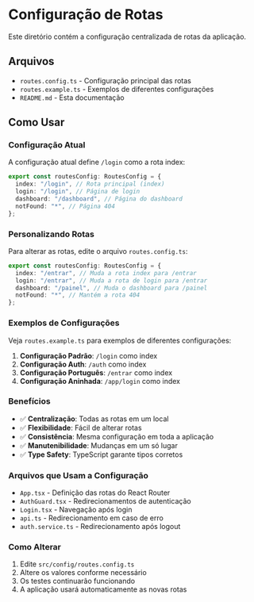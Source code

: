 # Configuração de Rotas

Este diretório contém a configuração centralizada de rotas da aplicação.

## Arquivos

- `routes.config.ts` - Configuração principal das rotas
- `routes.example.ts` - Exemplos de diferentes configurações
- `README.md` - Esta documentação

## Como Usar

### Configuração Atual

A configuração atual define `/login` como a rota index:

```typescript
export const routesConfig: RoutesConfig = {
  index: "/login", // Rota principal (index)
  login: "/login", // Página de login
  dashboard: "/dashboard", // Página do dashboard
  notFound: "*", // Página 404
};
```

### Personalizando Rotas

Para alterar as rotas, edite o arquivo `routes.config.ts`:

```typescript
export const routesConfig: RoutesConfig = {
  index: "/entrar", // Muda a rota index para /entrar
  login: "/entrar", // Muda a rota de login para /entrar
  dashboard: "/painel", // Muda o dashboard para /painel
  notFound: "*", // Mantém a rota 404
};
```

### Exemplos de Configurações

Veja `routes.example.ts` para exemplos de diferentes configurações:

1. **Configuração Padrão**: `/login` como index
2. **Configuração Auth**: `/auth` como index
3. **Configuração Português**: `/entrar` como index
4. **Configuração Aninhada**: `/app/login` como index

### Benefícios

- ✅ **Centralização**: Todas as rotas em um local
- ✅ **Flexibilidade**: Fácil de alterar rotas
- ✅ **Consistência**: Mesma configuração em toda a aplicação
- ✅ **Manutenibilidade**: Mudanças em um só lugar
- ✅ **Type Safety**: TypeScript garante tipos corretos

### Arquivos que Usam a Configuração

- `App.tsx` - Definição das rotas do React Router
- `AuthGuard.tsx` - Redirecionamentos de autenticação
- `Login.tsx` - Navegação após login
- `api.ts` - Redirecionamento em caso de erro
- `auth.service.ts` - Redirecionamento após logout

### Como Alterar

1. Edite `src/config/routes.config.ts`
2. Altere os valores conforme necessário
3. Os testes continuarão funcionando
4. A aplicação usará automaticamente as novas rotas

